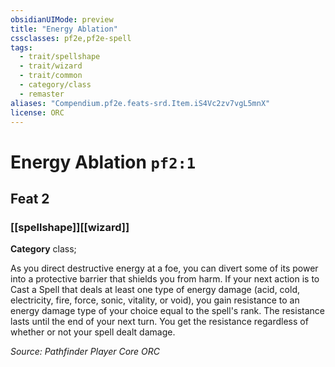 ```yaml
---
obsidianUIMode: preview
title: "Energy Ablation"
cssclasses: pf2e,pf2e-spell
tags:
  - trait/spellshape
  - trait/wizard
  - trait/common
  - category/class
  - remaster
aliases: "Compendium.pf2e.feats-srd.Item.iS4Vc2zv7vgL5mnX"
license: ORC
---
```

# Energy Ablation `pf2:1`
## Feat 2
### [[spellshape]][[wizard]]

**Category** class; 




As you direct destructive energy at a foe, you can divert some of its power into a protective barrier that shields you from harm. If your next action is to Cast a Spell that deals at least one type of energy damage (acid, cold, electricity, fire, force, sonic, vitality, or void), you gain resistance to an energy damage type of your choice equal to the spell's rank. The resistance lasts until the end of your next turn. You get the resistance regardless of whether or not your spell dealt damage.

*Source: Pathfinder Player Core*
*ORC*